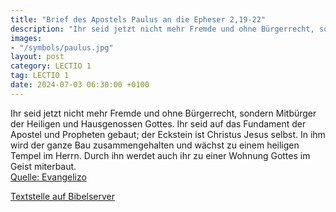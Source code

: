 ```yaml
---
title: "Brief des Apostels Paulus an die Epheser 2,19-22"
description: "Ihr seid jetzt nicht mehr Fremde und ohne Bürgerrecht, sondern Mitbürger der Heiligen und Hausgenossen Gottes. Ihr seid auf das Fundament der Apostel und Propheten gebaut; der Eckstein ist Christus Jesus selbst. In ihm wird der ganze Bau zusammengehalten und wächst zu einem heili...."
images:
- "/symbols/paulus.jpg"
layout: post
category: LECTIO 1
tag: LECTIO 1
date: 2024-07-03 06:30:00 +0100
---
```

Ihr seid jetzt nicht mehr Fremde und ohne Bürgerrecht, sondern Mitbürger der Heiligen und Hausgenossen Gottes.
Ihr seid auf das Fundament der Apostel und Propheten gebaut; der Eckstein ist Christus Jesus selbst.
In ihm wird der ganze Bau zusammengehalten und wächst zu einem heiligen Tempel im Herrn.<!--more-->
Durch ihn werdet auch ihr zu einer Wohnung Gottes im Geist miterbaut.<br>
[Quelle: Evangelizo](https://evangeliumtagfuertag.org/DE/gospel)

[Textstelle auf Bibelserver](https://www.bibleserver.com/EU/Epheser2,19-22)
